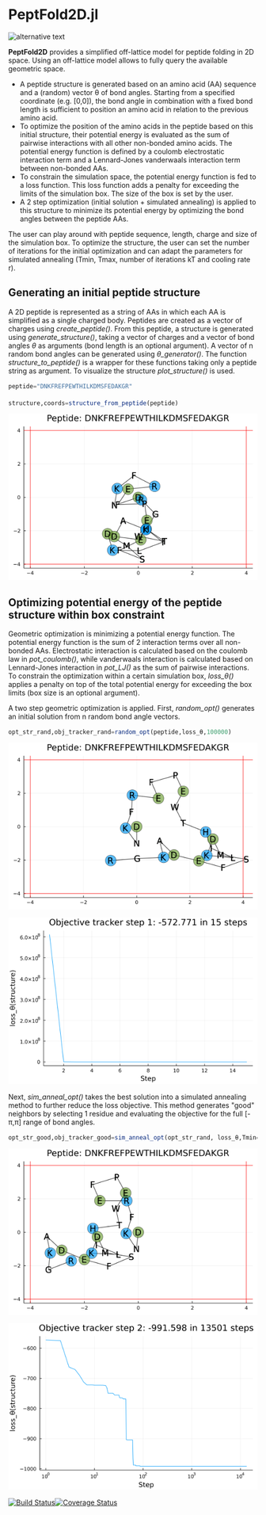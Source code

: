 
# PeptFold2D.jl

![alternative text](notebook/PeptFold2D_v2.jl)

**PeptFold2D** provides a simplified off-lattice model for peptide folding in 2D space. Using an off-lattice model allows to fully query the available geometric space.
- A peptide structure is generated based on an amino acid (AA) sequence and a (random) vector θ of bond angles. Starting from a specified coordinate (e.g. [0,0]), the bond angle in combination with a fixed bond length is sufficient to position an amino acid in relation to the previous amino acid.
- To optimize the position of the amino acids in the peptide based on this initial structure, their potential energy is evaluated as the sum of pairwise interactions with all other non-bonded amino acids. The potential energy function is defined by a coulomb electrostatic interaction term and a Lennard-Jones vanderwaals interaction term between non-bonded AAs.
- To constrain the simulation space, the potential energy function is fed to a loss function. This loss function adds a penalty for exceeding the limits of the simulation box. The size of the box is set by the user.
- A 2 step optimization (initial solution + simulated annealing) is applied to this structure to minimize its potential energy by optimizing the bond angles between the peptide AAs.

The user can play around with peptide sequence, length, charge and size of the simulation box. To optimize the structure, the user can set the number of iterations for the initial optimization and can adapt the parameters for simulated annealing (Tmin, Tmax, number of iterations kT and cooling rate r).

## Generating an initial peptide structure

A 2D peptide is represented as a string of AAs in which each AA is simplified as a single charged body. Peptides are created as a vector of charges using *create\_peptide()*. From this peptide, a structure is generated using *generate\_structure()*, taking a vector of charges and a vector of bond angles *θ* as arguments (bond length is an optional argument). A vector of n random bond angles can be generated using *θ\_generator()*. The function *structure\_to\_peptide()* is a wrapper for these functions taking only a peptide string as argument. To visualize the structure *plot\_structure()* is used.

```julia
peptide="DNKFREFPEWTHILKDMSFEDAKGR"

structure,coords=structure_from_peptide(peptide)
```
![alternative text](notebook/peptide_start.png)

## Optimizing potential energy of the peptide structure within box constraint

Geometric optimization is minimizing a potential energy function. The potential energy function is the sum of 2 interaction terms over all non-bonded AAs. Electrostatic  interaction is calculated based on the coulomb law in *pot\_coulomb()*, while vanderwaals interaction is calculated based on Lennard-Jones interaction in *pot\_LJ()* as the sum of pairwise interactions. To constrain the optimization within a certain simulation box, *loss\_θ()* applies a penalty on top of the total potential energy for exceeding the box limits (box size is an optional argument).

A two step geometric optimization is applied. First, *random\_opt()* generates an initial solution from n random bond angle vectors.

```julia
opt_str_rand,obj_tracker_rand=random_opt(peptide,loss_θ,100000)
```
![alternative text](notebook/peptide_init.png)

![alternative text](notebook/track_step1.png)

Next, *sim\_anneal\_opt()* takes the best solution into a simulated annealing method to further reduce the loss objective. This method generates \"good\" neighbors by selecting 1 residue and evaluating the objective for the full [-π,π] range of bond angles.

```julia
opt_str_good,obj_tracker_good=sim_anneal_opt(opt_str_rand, loss_θ,Tmin=0.001, Tmax=1.0, kT=100, r=0.95)
```
![alternative text](notebook/peptide_opt.png)

![alternative text](notebook/track_step2.png)

[![Build Status](https://travis-ci.org/MichielStock/STMOZOO.svg?branch=master)](https://travis-ci.org/MichielStock/STMOZOO)[![Coverage Status](https://coveralls.io/repos/github/MichielStock/STMOZOO/badge.svg?branch=master)](https://coveralls.io/github/MichielStock/STMOZOO?branch=master)
